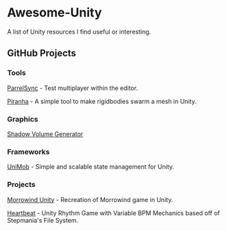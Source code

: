 # Awesome-Unity
A list of Unity resources I find useful or interesting.

## GitHub Projects
### Tools
[ParrelSync](https://github.com/VeriorPies/ParrelSync) - Test multiplayer within the editor.

[Piranha](https://github.com/keenanwoodall/Piranha) - A simple tool to make rigidbodies swarm a mesh in Unity.

### Graphics
[Shadow Volume Generator](https://github.com/rhedgeco/UnityShadowVolumeGenerator)

### Frameworks
[UniMob](https://github.com/codewriter-packages/UniMob) - Simple and scalable state management for Unity.

### Projects
[Morrowind Unity](https://github.com/arycama/MorrowindUnity) - Recreation of Morrowind game in Unity.

[Heartbeat](https://github.com/PhantomBadger/Heartbeat) - Unity Rhythm Game with Variable BPM Mechanics based off of Stepmania's File System.
